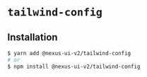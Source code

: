 # `tailwind-config`

## Installation

```sh
$ yarn add @nexus-ui-v2/tailwind-config
# or
$ npm install @nexus-ui-v2/tailwind-config
```
